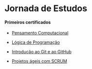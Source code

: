 # Jornada de Estudos

#### Primeiros certificados

- <u>Pensamento Computacional</u>

- <u>Lógica de Programação</u>

- <u>Introdução  ao Git e ao GitHub</u>

- <u>Projetos ágeis com SCRUM</u>


